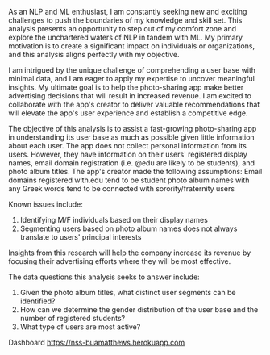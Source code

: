As an NLP and ML enthusiast, I am constantly seeking new and exciting challenges to push the boundaries of my knowledge and skill set. This analysis presents an opportunity to step out of my comfort zone and explore the unchartered waters of NLP in tandem with ML. My primary motivation is to create a significant impact on individuals or organizations, and this analysis aligns perfectly with my objective.

I am intrigued by the unique challenge of comprehending a user base with minimal data, and I am eager to apply my expertise to uncover meaningful insights. My ultimate goal is to help the photo-sharing app make better advertising decisions that will result in increased revenue. I am excited to collaborate with the app's creator to deliver valuable recommendations that will elevate the app's user experience and establish a competitive edge.

The objective of this analysis is to assist a fast-growing photo-sharing app in understanding its user base as much as possible given little information about each user. The app does not collect personal information from its users. However, they have information on their users' registered display names, email domain registration (i.e. @edu are likely to be students), and photo album titles. The app's creator made the following assumptions: 
Email domains registered with.edu tend to be student 
photo album names with any Greek words tend to be connected with sorority/fraternity users


Known issues include: 
1. Identifying M/F individuals based on their display names 
2. Segmenting users based on photo album names does not always translate to users' principal interests


Insights from this research will help the company increase its revenue by focusing their advertising efforts where they will be most effective.

The data questions this analysis seeks to answer include:
1. Given the photo album titles, what distinct user segments can be identified? 
2. How can we determine the gender distribution of the user base and the number of registered students?
3. What type of users are most active?


Dashboard https://nss-buamatthews.herokuapp.com
